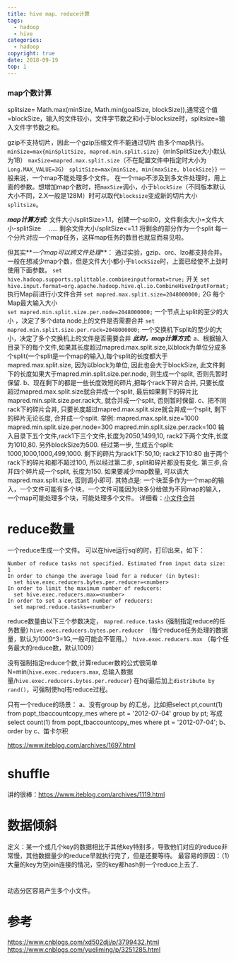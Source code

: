```yaml
---
title: hive map、reduce计算
tags:
  - hadoop
  - hive
categories:
  - hadoop
copyright: true
date: 2018-09-19
top: 1
---
```

### map个数计算
splitsize= Math.max(minSize, Math.min(goalSize, blockSize)),通常这个值=blockSize，输入的文件较小，文件字节数之和小于blocksize时，splitsize=输入文件字节数之和。

gzip不支持切片，因此一个gzip压缩文件不能通过切片 由多个map执行。
`minSize=max{minSplitSize, mapred.min.split.size}`（minSplitSize大小默认为1B）
`maxSize=mapred.max.split.size`（不在配置文件中指定时大小为`Long.MAX_VALUE=3G`）
`splitSize=max{minSize, min{maxSize, blockSize}}`
一般来说，一个map不能处理多个文件。
在一个map不涉及到多文件处理时，用上面的参数。想增加map个数时，把`maxSize`调小，小于`blockSize`（不同版本默认大小不同，2.X一般是128M）时可以取代`blocksize`变成新的切片大小`splitsize`。

**_map计算方式:_**
文件大小/splitSize>1.1，创建一个split0，文件剩余大小=文件大小-splitSize
　.....
剩余文件大小/splitSize<=1.1 将剩余的部分作为一个split
每一个分片对应一个map任务，这样map任务的数目也就显而易见啦。 

但其实**_一个map可以跨文件处理_**：
通过实验，gzip、orc、lzo都支持合并。
一般在想减少map个数，但是文件大小都小于`blockSize`时，上面已经使不上劲时使用下面参数。
`set hive.hadoop.supports.splittable.combineinputformat=true;` 开关
`set hive.input.format=org.apache.hadoop.hive.ql.io.CombineHiveInputFormat;` 执行Map前进行小文件合并
`set mapred.max.split.size=2048000000;` 2G 每个Map最大输入大小  
`set mapred.min.split.size.per.node=2048000000;` 一个节点上split的至少的大小 ，决定了多个data node上的文件是否需要合并
`set mapred.min.split.size.per.rack=2048000000;` 一个交换机下split的至少的大小，决定了多个交换机上的文件是否需要合并
**_此时，map计算方式:_**
a、根据输入目录下的每个文件,如果其长度超过mapred.max.split.size,以block为单位分成多个split(一个split是一个map的输入),每个split的长度都大于mapred.max.split.size, 因为以block为单位, 因此也会大于blockSize, 此文件剩下的长度如果大于mapred.min.split.size.per.node, 则生成一个split, 否则先暂时保留.
b、现在剩下的都是一些长度效短的碎片,把每个rack下碎片合并, 只要长度超过mapred.max.split.size就合并成一个split, 最后如果剩下的碎片比mapred.min.split.size.per.rack大, 就合并成一个split, 否则暂时保留.
c、把不同rack下的碎片合并, 只要长度超过mapred.max.split.size就合并成一个split, 剩下的碎片无论长度, 合并成一个split.
举例: mapred.max.split.size=1000
mapred.min.split.size.per.node=300
mapred.min.split.size.per.rack=100
输入目录下五个文件,rack1下三个文件,长度为2050,1499,10, rack2下两个文件,长度为1010,80. 另外blockSize为500.
经过第一步, 生成五个split: 1000,1000,1000,499,1000. 剩下的碎片为rack1下:50,10; rack2下10:80
由于两个rack下的碎片和都不超过100, 所以经过第二步, split和碎片都没有变化.
第三步,合并四个碎片成一个split, 长度为150.
如果要减少map数量, 可以调大mapred.max.split.size, 否则调小即可.
其特点是: 一个块至多作为一个map的输入，一个文件可能有多个块，一个文件可能因为块多分给做为不同map的输入， 一个map可能处理多个块，可能处理多个文件。
详细看：[小文件合并](/2018/10/19/hive小文件合并/)

# reduce数量
一个reduce生成一个文件。
可以在hive运行sql的时，打印出来，如下：
```
Number of reduce tasks not specified. Estimated from input data size: 1
In order to change the average load for a reducer (in bytes):
  set hive.exec.reducers.bytes.per.reducer=<number>
In order to limit the maximum number of reducers:
  set hive.exec.reducers.max=<number>
In order to set a constant number of reducers:
  set mapred.reduce.tasks=<number>
```
reduce数量由以下三个参数决定，
`mapred.reduce.tasks` (强制指定reduce的任务数量)
`hive.exec.reducers.bytes.per.reducer` （每个reduce任务处理的数据量，默认为1000^3=1G,一般可能会不管用。）
`hive.exec.reducers.max` （每个任务最大的reduce数，默认1009）

没有强制指定reduce个数,计算reducer数的公式很简单N=min(`hive.exec.reducers.max`, 总输入数据量/`hive.exec.reducers.bytes.per.reducer`)
在hql最后加上`distribute by rand()`，可强制使hql有reduce过程。

 只有一个reduce的场景：
  a、没有group by 的汇总，比如把select pt,count(1) from popt_tbaccountcopy_mes where pt = '2012-07-04' group by pt; 写成 select count(1) from popt_tbaccountcopy_mes where pt = '2012-07-04';
  b、order by
  c、笛卡尔积
  
https://www.iteblog.com/archives/1697.html

# shuffle
讲的很棒：https://www.iteblog.com/archives/1119.html

# 数据倾斜
定义：某一个或几个key的数据相比于其他key特别多，导致他们对应的reduce非常慢，其他数据量少的reduce早就执行完了，但是还要等待。
最容易的原因：（1）大量的key为空join连接的情况，空的key都hash到一个reduce上去了.

#
动态分区容易产生多个小文件。

# 参考
https://www.cnblogs.com/xd502djj/p/3799432.html
https://www.cnblogs.com/yueliming/p/3251285.html
